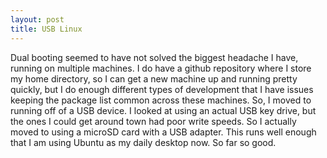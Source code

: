 ```yaml
---
layout: post
title: USB Linux
---
```


Dual booting seemed to have not solved the biggest headache I have, running on multiple machines. I do have a github repository where I store my home directory, so I can get a new machine up and running pretty quickly, but I do enough different types of development that I have issues keeping the package list common across these machines. So, I moved to running off of a USB device. I looked at using an actual USB key drive, but the ones I could get around town had poor write speeds. So I actually moved to using a microSD card with a USB adapter. This runs well enough that I am using Ubuntu as my daily desktop now. So far so good.

